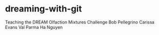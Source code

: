 # dreaming-with-git
Teaching the DREAM Olfaction Mixtures Challenge
Bob Pellegrino
Carissa Evans
Val Parma
Ha Nguyen
